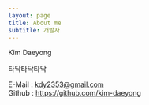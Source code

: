 ```yaml
---
layout: page
title: About me
subtitle: 개발자
---
```

  
Kim Daeyong  
  
타닥타닥타닥  
  
E-Mail : kdy2353@gmail.com  
Github : https://github.com/kim-daeyong  


